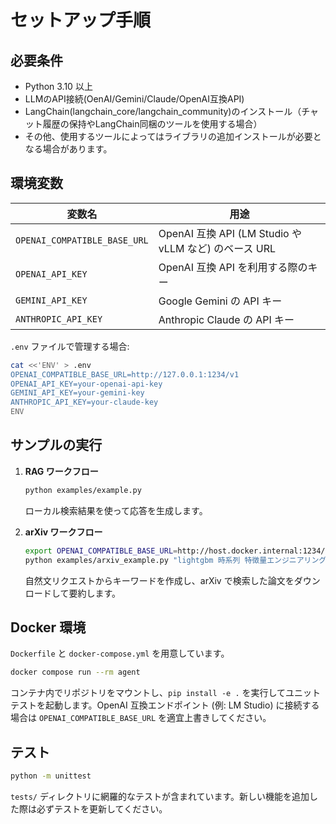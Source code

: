 # セットアップ手順

## 必要条件

- Python 3.10 以上
- LLMのAPI接続(OenAI/Gemini/Claude/OpenAI互換API)
- LangChain(langchain_core/langchain_community)のインストール（チャット履歴の保持やLangChain同梱のツールを使用する場合）
- その他、使用するツールによってはライブラリの追加インストールが必要となる場合があります。

## 環境変数

| 変数名 | 用途 |
| ------ | ---- |
| `OPENAI_COMPATIBLE_BASE_URL` | OpenAI 互換 API (LM Studio や vLLM など) のベース URL |
| `OPENAI_API_KEY` | OpenAI 互換 API を利用する際のキー |
| `GEMINI_API_KEY` | Google Gemini の API キー |
| `ANTHROPIC_API_KEY` | Anthropic Claude の API キー |

`.env` ファイルで管理する場合:

```bash
cat <<'ENV' > .env
OPENAI_COMPATIBLE_BASE_URL=http://127.0.0.1:1234/v1
OPENAI_API_KEY=your-openai-api-key
GEMINI_API_KEY=your-gemini-key
ANTHROPIC_API_KEY=your-claude-key
ENV
```

## サンプルの実行

1. **RAG ワークフロー**
   ```bash
   python examples/example.py
   ```
   ローカル検索結果を使って応答を生成します。

2. **arXiv ワークフロー**
   ```bash
   export OPENAI_COMPATIBLE_BASE_URL=http://host.docker.internal:1234/v1
   python examples/arxiv_example.py "lightgbm 時系列 特徴量エンジニアリング"
   ```
   自然文リクエストからキーワードを作成し、arXiv で検索した論文をダウンロードして要約します。

## Docker 環境

`Dockerfile` と `docker-compose.yml` を用意しています。

```bash
docker compose run --rm agent
```

コンテナ内でリポジトリをマウントし、`pip install -e .` を実行してユニットテストを起動します。OpenAI 互換エンドポイント (例: LM Studio) に接続する場合は `OPENAI_COMPATIBLE_BASE_URL` を適宜上書きしてください。

## テスト

```bash
python -m unittest
```

`tests/` ディレクトリに網羅的なテストが含まれています。新しい機能を追加した際は必ずテストを更新してください。
